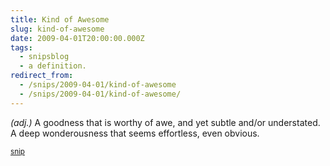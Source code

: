 ```yaml
---
title: Kind of Awesome
slug: kind-of-awesome
date: 2009-04-01T20:00:00.000Z
tags:
  - snipsblog
  - a definition.
redirect_from:
  - /snips/2009-04-01/kind-of-awesome
  - /snips/2009-04-01/kind-of-awesome/
---
```

*(adj.)* A goodness that is worthy of awe, and yet subtle and/or understated.  A deep wonderousness that seems effortless, even obvious.

<small>[snip](https://github.com/isaacs/snips)</small>
